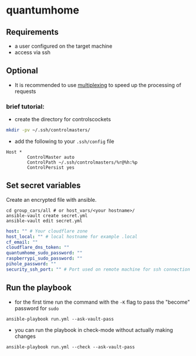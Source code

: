 # quantumhome

## Requirements

- a user configured on the target machine 
- access via ssh


## Optional

- It is recommended to use [multiplexing](https://en.wikibooks.org/wiki/OpenSSH/Cookbook/Multiplexing) to speed up the processing of requests

### brief tutorial:
- create the directory for controlscockets
```bash
mkdir -pv ~/.ssh/controlmasters/
```

- add the following to your `.ssh/config` file
```ssh
Host *
        ControlMaster auto
        ControlPath ~/.ssh/controlmasters/%r@%h:%p
        ControlPersist yes
```
## Set secret variables

Create an encrypted file with ansible.

```
cd group_cars/all # or host_vars/<your hostname>/
ansible-vault create secret.yml
ansible-vault edit secret.yml
```

```yml
host: "" # Your cloudflare zone
host_local: "" # local hostname for example .local
cf_email: ""
cloudflare_dns_token: ""
quantumhome_sudo_password: ""
raspberrypi_sudo_password: ""
pihole_password: ""
security_ssh_port: "" # Port used on remote machine for ssh connection
```

## Run the playbook

- for the first time run the command with the `-K` flag to pass the "become" password for `sudo`
```
ansible-playbook run.yml --ask-vault-pass
```

- you can run the playbook in check-mode without actually making changes
```
ansible-playbook run.yml --check --ask-vault-pass
```
